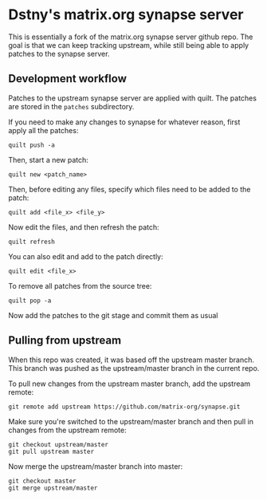 Dstny's matrix.org synapse server
=================================

This is essentially a fork of the matrix.org synapse server github repo. The goal is that we can keep tracking upstream, while still being able to apply patches to the synapse server.

Development workflow
--------------------

Patches to the upstream synapse server are applied with quilt. The patches are stored in the `patches` subdirectory.

If you need to make any changes to synapse for whatever reason, first apply all the patches:
```
quilt push -a
```

Then, start a new patch:
```
quilt new <patch_name>
```

Then, before editing any files, specify which files need to be added to the patch:
```
quilt add <file_x> <file_y>
```

Now edit the files, and then refresh the patch:
```
quilt refresh
```

You can also edit and add to the patch directly:
```
quilt edit <file_x>
```

To remove all patches from the source tree:
```
quilt pop -a
```

Now add the patches to the git stage and commit them as usual

Pulling from upstream
---------------------

When this repo was created, it was based off the upstream master branch. This branch was pushed as the upstream/master branch in the current repo.

To pull new changes from the upstream master branch, add the upstream remote:
```
git remote add upstream https://github.com/matrix-org/synapse.git
```

Make sure you're switched to the upstream/master branch and then pull in changes from the upstream remote:
```
git checkout upstream/master
git pull upstream master
```

Now merge the upstream/master branch into master:
```
git checkout master
git merge upstream/master
```
